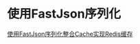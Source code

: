 # 使用FastJson序列化

[使用FastJson序列化整合Cache实现Redis缓存](https://blog.csdn.net/tanhongwei1994/article/details/100554758)

